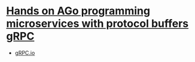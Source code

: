 # [Hands on AGo programming microservices with protocol buffers gRPC](https://www.udemy.com/course/hands-on-go-programming-microservices-with-protocol-buffers-grpc/learn/lecture/35619960#notes)

- [gRPC.io](https://grpc.io/docs/languages/go/quickstart/)
